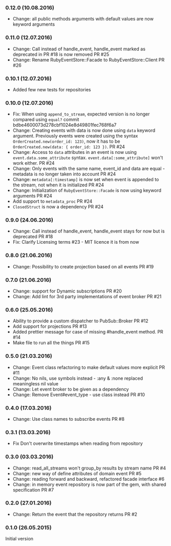 ### 0.12.0 (10.08.2016)

* Change: all public methods arguments with default values are now keyword arguments

### 0.11.0 (12.07.2016)

* Change: Call instead of handle_event, handle_event marked as deprecated in PR #18 is now removed PR  #25
* Change: Rename RubyEventStore::Facade to RubyEventStore::Client PR #26

### 0.10.1 (12.07.2016)

* Added few new tests for repositories

### 0.10.0 (12.07.2016)

* Fix: When using `append_to_stream`, expected version is no longer compared using `equal?` commit bdbe4600073d278cbf1024e8d49801fec768f6a7
* Change: Creating events with data is now done using `data` keyword argument. Previously events were created using the syntax `OrderCreated.new(order_id: 123)`, now it has to be `OrderCreated.new(data: { order_id: 123 })`. PR #24
* Change: Access to `data` attributes in an event is now using `event.data.some_attribute` syntax. `event.data[:some_attribute]` won't work either. PR #24
* Change: Only events with the same name, event_id and data are equal - metadata is no longer taken into account PR #24
* Change: `metadata[:timestamp]` is now set when event is appended to the stream, not when it is initialized PR #24
* Change: Initialization of `RubyEventStore::Facade` is now using keyword arguments PR #24
* Add support to `metadata_proc` PR #24
* `ClosedStruct` is now a dependency PR #24

### 0.9.0 (24.06.2016)

* Change: Call instead of handle_event, handle_event stays for now but is deprecated PR #18
* Fix: Clarify Licensing terms #23 - MIT licence it is from now

### 0.8.0 (21.06.2016)

* Change: Possibility to create projection based on all events PR #19

### 0.7.0 (21.06.2016)

* Change: support for Dynamic subscriptions PR #20
* Change: Add lint for 3rd party implementations of event broker PR #21

### 0.6.0 (25.05.2016)

* Ability to provide a custom dispatcher to PubSub::Broker PR #12
* Add support for projections PR #13
* Added prettier message for case of missing #handle_event method. PR #14
* Make file to run all the things PR #15

### 0.5.0 (21.03.2016)

* Change: Event class refactoring to make default values more explicit PR #11
* Change: No nils, use symbols instead - :any & :none replaced meaningless nil value
* Change: Let event broker to be given as a dependency
* Change: Remove Event#event_type - use class instead PR #10

### 0.4.0 (17.03.2016)

* Change: Use class names to subscribe events PR #8

### 0.3.1 (13.03.2016)

* Fix Don't overwrite timestamps when reading from repository

### 0.3.0 (03.03.2016)

* Change: read_all_streams won't group_by results by stream name PR #4
* Change: new way of define attributes of domain event PR #5
* Change: reading forward and backward, refactored facade interface #6
* Change: in memory event repository is now part of the gem, with shared specification PR #7

### 0.2.0 (27.01.2016)

* Change: Return the event that the repository returns PR #2

### 0.1.0 (26.05.2015)

Initial version
